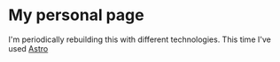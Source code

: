 # My personal page

I'm periodically rebuilding this with different technologies. This time I've used [Astro](https://astro.build/)